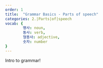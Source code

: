 ```yaml
---
order: 1
title:  "Grammar Basics - Parts of speech"
categories: 2.|Parts|of|speech
vocab: {
		명사: noun,
		동사: verb,
		형용사: adjective,
		숫자: number
}
---
```


Intro to grammar!
